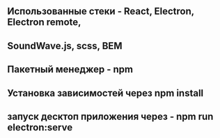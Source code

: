## Использованные стеки - React, Electron, Electron remote,
## SoundWave.js, scss, BEM

## Пакетный менеджер - npm
## Установка зависимостей через npm install 
## запуск десктоп приложения через -  npm run electron:serve